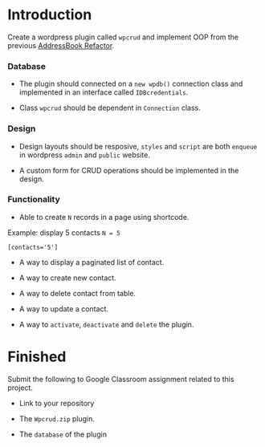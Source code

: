 # Introduction

Create a wordpress plugin called `wpcrud` and implement OOP from the previous [AddressBook Refactor](https://github.com/boomcamp/PHP1-OOP-AddressBook-refactor).

### Database

- The plugin should connected on a `new wpdb()` connection class and implemented in an interface called `IDBcredentials`.

- Class `wpcrud` should be dependent in `Connection` class.

### Design

- Design layouts should be resposive, `styles` and `script` are both `enqueue` in wordpress `admin` and `public` website.

- A custom form for CRUD operations should be implemented in the design.

### Functionality

- Able to create `N` records in a page using shortcode.

Example: display 5 contacts `N = 5`

```
[contacts='5']
```

- A way to display a paginated list of contact.

- A way to create new contact.

- A way to delete contact from table.

- A way to update a contact.

- A way to `activate`, `deactivate` and `delete` the plugin.


# Finished

Submit the following to Google Classroom assignment related to this project.

- Link to your repository

- The `Wpcrud.zip` plugin.

- The `database` of the plugin 
